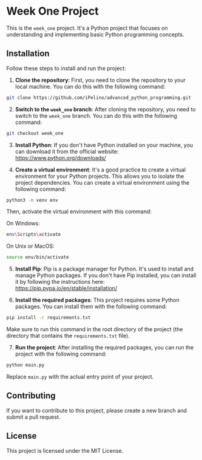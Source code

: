 # Week One Project

This is the `week_one` project. It's a Python project that focuses on understanding and implementing basic Python programming concepts.

## Installation

Follow these steps to install and run the project:

1. **Clone the repository**: First, you need to clone the repository to your local machine. You can do this with the following command:

```bash
git clone https://github.com/iPelino/advanced_python_programming.git
```

2. **Switch to the `week_one` branch**: After cloning the repository, you need to switch to the `week_one` branch. You can do this with the following command:

```bash
git checkout week_one
```

3. **Install Python**: If you don't have Python installed on your machine, you can download it from the official website: https://www.python.org/downloads/

4. **Create a virtual environment**: It's a good practice to create a virtual environment for your Python projects. This allows you to isolate the project dependencies. You can create a virtual environment using the following command:

```bash
python3 -m venv env
```

Then, activate the virtual environment with this command:

On Windows:
```bash
env\Scripts\activate
```

On Unix or MacOS:
```bash
source env/bin/activate
```

5. **Install Pip**: Pip is a package manager for Python. It's used to install and manage Python packages. If you don't have Pip installed, you can install it by following the instructions here: https://pip.pypa.io/en/stable/installation/

6. **Install the required packages**: This project requires some Python packages. You can install them with the following command:

```bash
pip install -r requirements.txt
```

Make sure to run this command in the root directory of the project (the directory that contains the `requirements.txt` file).

7. **Run the project**: After installing the required packages, you can run the project with the following command:

```bash
python main.py
```

Replace `main.py` with the actual entry point of your project.

## Contributing

If you want to contribute to this project, please create a new branch and submit a pull request.

## License

This project is licensed under the MIT License.
